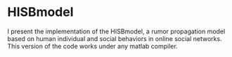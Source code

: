 # HISBmodel
I present the implementation of the HISBmodel, a rumor propagation model based on human individual and social behaviors in online social networks.
This version of the code works under any matlab compiler.
